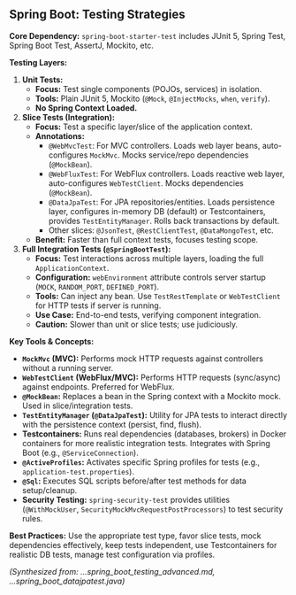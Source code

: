 ## Spring Boot: Testing Strategies

**Core Dependency:** `spring-boot-starter-test` includes JUnit 5, Spring Test, Spring Boot Test, AssertJ, Mockito, etc.

**Testing Layers:**
1.  **Unit Tests:**
    *   **Focus:** Test single components (POJOs, services) in isolation.
    *   **Tools:** Plain JUnit 5, Mockito (`@Mock`, `@InjectMocks`, `when`, `verify`).
    *   **No Spring Context Loaded.**
2.  **Slice Tests (Integration):**
    *   **Focus:** Test a specific layer/slice of the application context.
    *   **Annotations:**
        *   `@WebMvcTest`: For MVC controllers. Loads web layer beans, auto-configures `MockMvc`. Mocks service/repo dependencies (`@MockBean`).
        *   `@WebFluxTest`: For WebFlux controllers. Loads reactive web layer, auto-configures `WebTestClient`. Mocks dependencies (`@MockBean`).
        *   `@DataJpaTest`: For JPA repositories/entities. Loads persistence layer, configures in-memory DB (default) or Testcontainers, provides `TestEntityManager`. Rolls back transactions by default.
        *   Other slices: `@JsonTest`, `@RestClientTest`, `@DataMongoTest`, etc.
    *   **Benefit:** Faster than full context tests, focuses testing scope.
3.  **Full Integration Tests (`@SpringBootTest`):**
    *   **Focus:** Test interactions across multiple layers, loading the full `ApplicationContext`.
    *   **Configuration:** `webEnvironment` attribute controls server startup (`MOCK`, `RANDOM_PORT`, `DEFINED_PORT`).
    *   **Tools:** Can inject any bean. Use `TestRestTemplate` or `WebTestClient` for HTTP tests if server is running.
    *   **Use Case:** End-to-end tests, verifying component integration.
    *   **Caution:** Slower than unit or slice tests; use judiciously.

**Key Tools & Concepts:**
*   **`MockMvc` (MVC):** Performs mock HTTP requests against controllers without a running server.
*   **`WebTestClient` (WebFlux/MVC):** Performs HTTP requests (sync/async) against endpoints. Preferred for WebFlux.
*   **`@MockBean`:** Replaces a bean in the Spring context with a Mockito mock. Used in slice/integration tests.
*   **`TestEntityManager` (`@DataJpaTest`):** Utility for JPA tests to interact directly with the persistence context (persist, find, flush).
*   **Testcontainers:** Runs real dependencies (databases, brokers) in Docker containers for more realistic integration tests. Integrates with Spring Boot (e.g., `@ServiceConnection`).
*   **`@ActiveProfiles`:** Activates specific Spring profiles for tests (e.g., `application-test.properties`).
*   **`@Sql`:** Executes SQL scripts before/after test methods for data setup/cleanup.
*   **Security Testing:** `spring-security-test` provides utilities (`@WithMockUser`, `SecurityMockMvcRequestPostProcessors`) to test security rules.

**Best Practices:** Use the appropriate test type, favor slice tests, mock dependencies effectively, keep tests independent, use Testcontainers for realistic DB tests, manage test configuration via profiles.

*(Synthesized from: ...spring_boot_testing_advanced.md, ...spring_boot_datajpatest.java)*